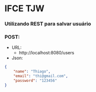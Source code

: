 # IFCE TJW

### Utilizando REST para salvar usuário 

### POST: 
- URL:
  - http://localhost:8080/users
- Json:
```json
{
	"name": "Thiago",
	"email": "thi@gmail.com",
	"password": "123456"
}
```
